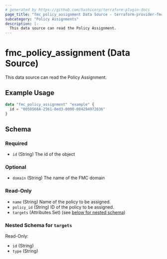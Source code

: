 ```yaml
---
# generated by https://github.com/hashicorp/terraform-plugin-docs
page_title: "fmc_policy_assignment Data Source - terraform-provider-fmc"
subcategory: "Policy Assignments"
description: |-
  This data source can read the Policy Assignment.
---
```


# fmc_policy_assignment (Data Source)

This data source can read the Policy Assignment.

## Example Usage

```terraform
data "fmc_policy_assignment" "example" {
  id = "0050568A-2561-0ed3-0000-004294972836"
}
```

<!-- schema generated by tfplugindocs -->
## Schema

### Required

- `id` (String) The id of the object

### Optional

- `domain` (String) The name of the FMC domain

### Read-Only

- `name` (String) Name of the policy to be assigned.
- `policy_id` (String) ID of the policy to be assigned.
- `targets` (Attributes Set) (see [below for nested schema](#nestedatt--targets))

<a id="nestedatt--targets"></a>
### Nested Schema for `targets`

Read-Only:

- `id` (String)
- `type` (String)
